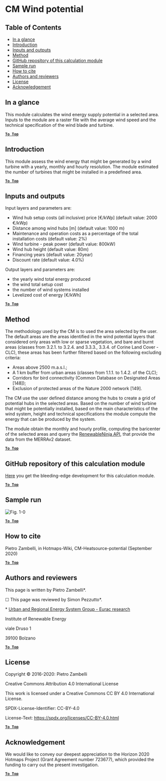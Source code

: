 # CM Wind potential

## Table of Contents
* [In a glance](#in-a-glance)
* [Introduction](#introduction)
* [Inputs and outputs](#inputs-and-outputs)
* [Method](#method)
* [GitHub repository of this calculation module](#github-repository-of-this-calculation-module)
* [Sample run](#sample-run)
* [How to cite](#how-to-cite)
* [Authors and reviewers](#authors-and-reviewers)
* [License](#license)
* [Acknowledgement](#acknowledgement)

## In a glance

This module calculates the wind energy supply potential in a selected area. Inputs to the module are a raster file with the average wind speed and the technical specification of the wind blade and turbine.

[**`To Top`**](#table-of-contents)

## Introduction

This module assess the wind energy that might be generated by a wind turbine with a yearly, monthly and hourly resolution.
The module estimated the number of turbines that might be installed in a predefined area.



[**`To Top`**](#table-of-contents)

## Inputs and outputs

Input layers and parameters are:
- Wind hub setup costs (all inclusive) price [€/kWp] (default value: 2000 €/kWp)
- Distance among wind hubs [m] (default value: 1000 m)
- Maintenance and operation costs as a percentage of the total installation costs (default value: 2%)
- Wind turbine - peak power (default value: 800kW)
- Wind hub height (default value: 80m)
- Financing years (default value: 20year)
- Discount rate (default value: 4.0%)

Output layers and parameters are:
- the yearly wind total energy produced
- the wind total setup cost
- the number of wind systems installed
- Levelized cost of energy [€/kWh]


[**`To Top`**](#table-of-contents)

## Method

The methodology used by the CM is to used the area selected by the user. The default areas are the areas identified in the wind potential layers that considered only areas with low or sparse vegetation, and bare and burnt areas (classes from 3.2.1. to 3.2.4. and 3.3.3., 3.3.4. of Corine Land Cover - CLC), these areas has been further filtered based on the following excluding criteria:
- Areas above 2500 m.a.s.l.;
- A 1 km buffer from urban areas (classes from 1.1.1. to 1.4.2. of the CLC);
- Corridors for bird connectivity (Common Database on Designated Areas [148]);
- Exclusion of protected areas of the Nature 2000 network [149].

The CM use the user defined distance among the hubs to create a grid of potential hubs in the selected areas.
Based on the number of wind turbine that might be potentially installed, based on the main characteristics of the wind system, height and technical specifications the module compute the energy that can be produced by the system. 

The module obtain the monthly and hourly profile, computing the baricenter of the selected areas and query the [RenewableNinja API](https://www.renewables.ninja/), that provide the data from the MERRAv2 dataset.

[**`To Top`**](#table-of-contents)


## GitHub repository of this calculation module

[Here](https://github.com/HotMaps/wind_potential) you get the bleeding-edge development for this calculation module.

[**`To Top`**](#table-of-contents)

## Sample run

![Fig. 1-0](https://wiki.hotmaps.hevs.ch/en/CM-Wind-potential/cm-wind.png "Execute the Wind CM")


[**`To Top`**](#table-of-contents)

## How to cite

Pietro Zambelli, in Hotmaps-Wiki, CM-Heatsource-potential (September 2020)

[**`To Top`**](#table-of-contents)

## Authors and reviewers

This page is written by Pietro Zambelli\*.

&#9744; This page was reviewed by Simon Pezzutto\*.

\* [Urban and Regional Energy System Group - Eurac research](https://www.eurac.edu/)

Institute of Renewable Energy

viale Druso 1

39100 Bolzano


[**`To Top`**](#table-of-contents)

## License

Copyright © 2016-2020: Pietro Zambelli

Creative Commons Attribution 4.0 International License

This work is licensed under a Creative Commons CC BY 4.0 International License.

SPDX-License-Identifier: CC-BY-4.0

License-Text: https://spdx.org/licenses/CC-BY-4.0.html

[**`To Top`**](#table-of-contents)

## Acknowledgement

We would like to convey our deepest appreciation to the Horizon 2020 Hotmaps Project (Grant Agreement number 723677), which provided the funding to carry out the present investigation.

[**`To Top`**](#table-of-contents)
